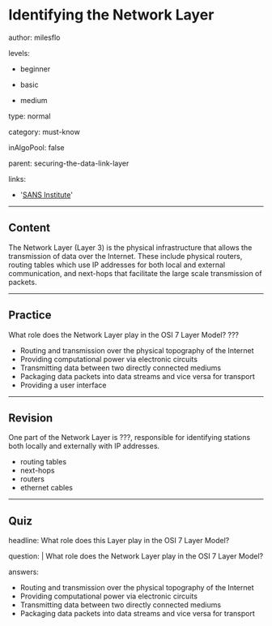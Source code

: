 # Identifying the Network Layer
author: milesflo

levels:

  - beginner

  - basic

  - medium

type: normal

category: must-know

inAlgoPool: false

parent: securing-the-data-link-layer

links:

  - '[SANS Institute](https://www.sans.org/reading-room/whitepapers/protocols/applying-osi-layer-network-model-information-security-1309)'


---
## Content

The Network Layer (Layer 3) is the physical infrastructure that allows the transmission of data over the Internet. These include physical routers, routing tables which use IP addresses for both local and external communication, and next-hops that facilitate the large scale transmission of packets.

---
## Practice

What role does the Network Layer play in the OSI 7 Layer Model?
???

* Routing and transmission over the physical topography of the Internet
* Providing computational power via electronic circuits
* Transmitting data between two directly connected mediums
* Packaging data packets into data streams and vice versa for transport
* Providing a user interface

---
## Revision

One part of the Network Layer is ???, responsible for identifying stations both locally and externally with IP addresses.

* routing tables
* next-hops
* routers
* ethernet cables

---
## Quiz

headline: What role does this Layer play in the OSI 7 Layer Model?

question: |
  What role does the Network Layer play in the OSI 7 Layer Model?

answers:
  - Routing and transmission over the physical topography of the Internet
  - Providing computational power via electronic circuits
  - Transmitting data between two directly connected mediums
  - Packaging data packets into data streams and vice versa for transport
